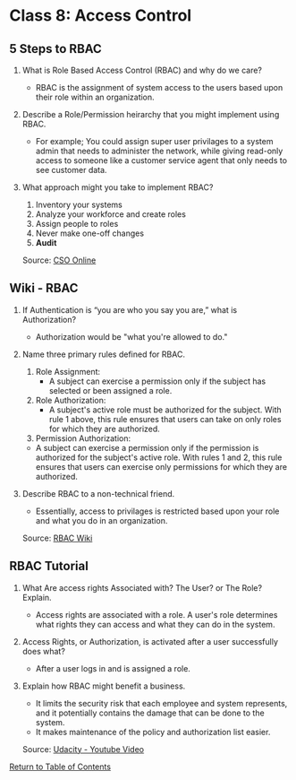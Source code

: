 # Class 8: Access Control

## 5 Steps to RBAC

1. What is Role Based Access Control (RBAC) and why do we care?

    * RBAC is the assignment of system access to the users based upon their role within an organization.

2. Describe a Role/Permission heirarchy that you might implement using RBAC.

    * For example; You could assign super user privilages to a system admin that needs to administer the network, while giving read-only access to someone like a customer service agent that only needs to see customer data.

3. What approach might you take to implement RBAC?

    1. Inventory your systems
    2. Analyze your workforce and create roles
    3. Assign people to roles
    4. Never make one-off changes
    5. **Audit**

    Source: [CSO Online](https://www.csoonline.com/article/3060780/5-steps-to-simple-role-based-access-control.html)

## Wiki - RBAC

1. If Authentication is “you are who you say you are,” what is Authorization?

    * Authorization would be "what you're allowed to do."

2. Name three primary rules defined for RBAC.

    1. Role Assignment:  
        * A subject can exercise a permission only if the subject has selected or been assigned a role.
    2. Role Authorization:
        * A subject's active role must be authorized for the subject. With rule 1 above, this rule ensures that users can take on only roles for which they are authorized.
    3. Permission Authorization:
    * A subject can exercise a permission only if the permission is authorized for the subject's active role. With rules 1 and 2, this rule ensures that users can exercise only permissions for which they are authorized.

3. Describe RBAC to a non-technical friend.

    * Essentially, access to privilages is restricted based upon your role and what you do in an organization.

    Source: [RBAC Wiki](https://en.wikipedia.org/wiki/Role-based_access_control)

## RBAC Tutorial

1. What Are access rights Associated with? The User? or The Role? Explain.

    * Access rights are associated with a role.  A user's role determines what rights they can access and what they can do in the system.

2. Access Rights, or Authorization, is activated after a user successfully does what?

    * After a user logs in and is assigned a role.

3. Explain how RBAC might benefit a business.

    * It limits the security risk that each employee and system represents, and it potentially contains the damage that can be done to the system.
    * It makes maintenance of the policy and authorization list easier.

    Source: [Udacity - Youtube Video](https://www.youtube.com/watch?v=C4NP8Eon3cA)

[Return to Table of Contents](https://haydencleaver.github.io/reading-notes/)